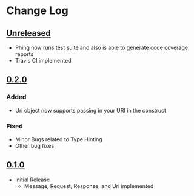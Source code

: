 # Change Log

## [Unreleased]
* Phing now runs test suite and also is able to generate code coverage reports
* Travis CI implemented

## [0.2.0]
### Added
* Uri object now supports passing in your URI in the construct

### Fixed
* Minor Bugs related to Type Hinting
* Other bug fixes


## [0.1.0]
* Initial Release
  * Message, Request, Response, and Uri implemented

[Unreleased]: https://github.com/dSpaceLabs/http-message/compare/v0.2.0...HEAD
[0.2.0]: https://github.com/dSpaceLabs/http-message/compare/v0.1.0...v0.2.0
[0.1.0]: https://github.com/dSpaceLabs/http-message/compare/b6ad6f6f41d9f4438c100c866188c0194c91498e...v0.1.0
